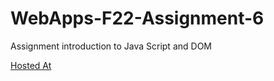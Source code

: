 # WebApps-F22-Assignment-6
Assignment introduction to Java Script and DOM

[Hosted At](https://44-563-web-apps-f22.github.io/44563-webapps-assignment-6-divyashrim11/vacation.html)
